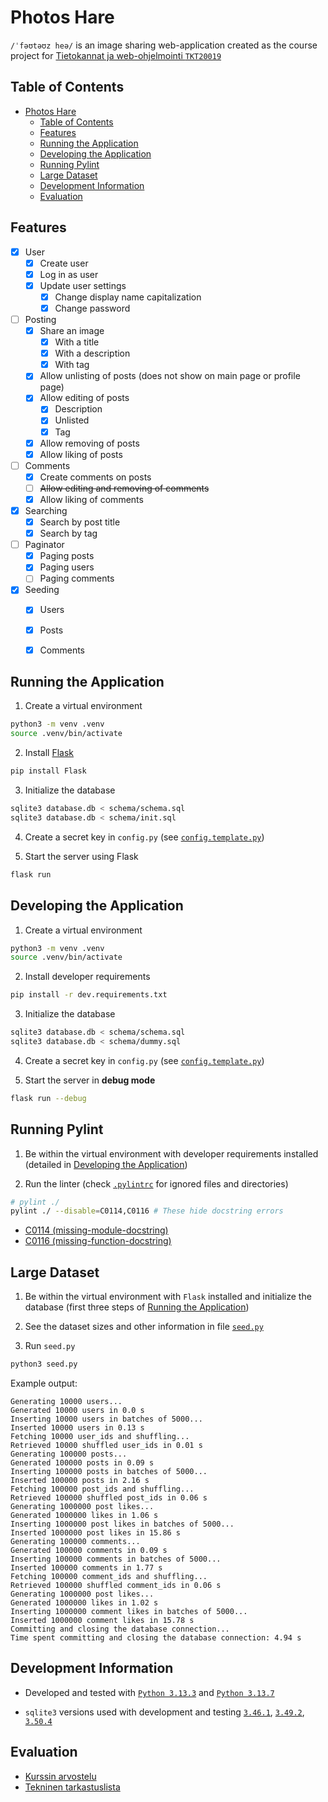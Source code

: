 # Photos Hare

`/ˈfəʊtəʊz heə/` is an image sharing web-application created as the course project for [Tietokannat ja web-ohjelmointi `TKT20019`](https://studies.helsinki.fi/kurssit/opintojakso/otm-f15d8b61-6e3e-47d2-8191-43a92d7d8607/TKT20019?cpId=hy-lv-76)


## Table of Contents
- [Photos Hare](#photos-hare)
  - [Table of Contents](#table-of-contents)
  - [Features](#features)
  - [Running the Application](#running-the-application)
  - [Developing the Application](#developing-the-application)
  - [Running Pylint](#running-pylint)
  - [Large Dataset](#large-dataset)
  - [Development Information](#development-information)
  - [Evaluation](#evaluation)


## Features

- [X] User
  - [X] Create user
  - [X] Log in as user
  - [X] Update user settings
    - [X] Change display name capitalization
    - [X] Change password

- [ ] Posting
  - [X] Share an image
    - [X] With a title
    - [X] With a description
    - [X] With tag
  - [X] Allow unlisting of posts (does not show on main page or profile page)
  - [X] Allow editing of posts
    - [X] Description
    - [X] Unlisted
    - [X] Tag
  - [X] Allow removing of posts
  - [X] Allow liking of posts

- [ ] Comments
  - [X] Create comments on posts
  - [ ] ~~Allow editing and removing of comments~~
  - [X] Allow liking of comments

- [X] Searching
  - [X] Search by post title
  - [X] Search by tag

- [ ] Paginator
  - [X] Paging posts
  - [X] Paging users
  - [ ] Paging comments

- [X] Seeding
  - [X] Users
  - [X] Posts
  - [X] Comments


## Running the Application

1. Create a virtual environment
```bash
python3 -m venv .venv
source .venv/bin/activate
```

2. Install [Flask](https://pypi.org/project/Flask/)
```bash
pip install Flask
```

3. Initialize the database
```bash
sqlite3 database.db < schema/schema.sql
sqlite3 database.db < schema/init.sql
```

4. Create a secret key in `config.py` (see [`config.template.py`](/config.template.py))

5. Start the server using Flask
```bash
flask run
```

## Developing the Application

1. Create a virtual environment
```bash
python3 -m venv .venv
source .venv/bin/activate
```

2. Install developer requirements
```bash
pip install -r dev.requirements.txt
```

3. Initialize the database
```bash
sqlite3 database.db < schema/schema.sql
sqlite3 database.db < schema/dummy.sql
```

4. Create a secret key in `config.py` (see [`config.template.py`](/config.template.py))

5. Start the server in **debug mode**
```bash
flask run --debug
```


## Running Pylint

1. Be within the virtual environment with developer requirements installed (detailed in [Developing the Application](#developing-the-application))

2. Run the linter (check [`.pylintrc`](/.pylintrc) for ignored files and directories)
```bash
# pylint ./
pylint ./ --disable=C0114,C0116 # These hide docstring errors
```

- [C0114 (missing-module-docstring)](https://sprytnyk.github.io/pylint-errors/plerr/errors/basic/C0114)
- [C0116 (missing-function-docstring)](https://sprytnyk.github.io/pylint-errors/plerr/errors/basic/C0116)


## Large Dataset

1. Be within the virtual environment with `Flask` installed and initialize the database (first three steps of [Running the Application](#running-the-application))

2. See the dataset sizes and other information in file [`seed.py`](./seed.py)

3. Run `seed.py`
```bash
python3 seed.py
```

Example output:
```
Generating 10000 users...
Generated 10000 users in 0.0 s
Inserting 10000 users in batches of 5000...
Inserted 10000 users in 0.13 s
Fetching 10000 user_ids and shuffling...
Retrieved 10000 shuffled user_ids in 0.01 s
Generating 100000 posts...
Generated 100000 posts in 0.09 s
Inserting 100000 posts in batches of 5000...
Inserted 100000 posts in 2.16 s
Fetching 100000 post_ids and shuffling...
Retrieved 100000 shuffled post_ids in 0.06 s
Generating 1000000 post likes...
Generated 1000000 likes in 1.06 s
Inserting 1000000 post likes in batches of 5000...
Inserted 1000000 post likes in 15.86 s
Generating 100000 comments...
Generated 100000 comments in 0.09 s
Inserting 100000 comments in batches of 5000...
Inserted 100000 comments in 1.77 s
Fetching 100000 comment_ids and shuffling...
Retrieved 100000 shuffled comment_ids in 0.06 s
Generating 1000000 post likes...
Generated 1000000 likes in 1.02 s
Inserting 1000000 comment likes in batches of 5000...
Inserted 1000000 comment likes in 15.78 s
Committing and closing the database connection...
Time spent committing and closing the database connection: 4.94 s
```


## Development Information

- Developed and tested with [`Python 3.13.3`](https://www.python.org/downloads/release/python-3133/) and [`Python 3.13.7`](https://www.python.org/downloads/release/python-3137/)

- `sqlite3` versions used with development and testing [`3.46.1`](https://sqlite.org/releaselog/3_46_1.html), [`3.49.2`](https://sqlite.org/releaselog/3_49_2.html), [`3.50.4`](https://sqlite.org/releaselog/3_50_4.html)


## Evaluation

- [Kurssin arvostelu](https://hy-tikawe.github.io/materiaali/arvostelu/)
- [Tekninen tarkastuslista](https://hy-tikawe.github.io/materiaali/lista/)

